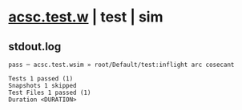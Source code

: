 # [acsc.test.w](../../../../../../examples/tests/sdk_tests/math/acsc.test.w) | test | sim

## stdout.log
```log
pass ─ acsc.test.wsim » root/Default/test:inflight arc cosecant

Tests 1 passed (1)
Snapshots 1 skipped
Test Files 1 passed (1)
Duration <DURATION>
```

